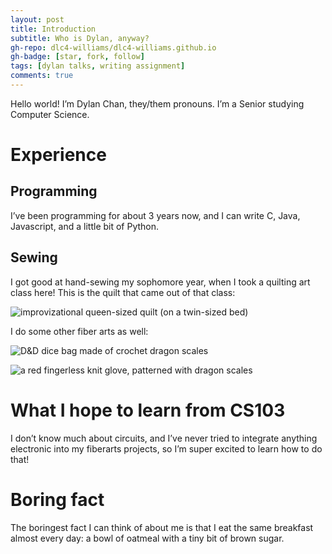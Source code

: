 ```yaml
---
layout: post
title: Introduction
subtitle: Who is Dylan, anyway?
gh-repo: dlc4-williams/dlc4-williams.github.io
gh-badge: [star, fork, follow]
tags: [dylan talks, writing assignment]
comments: true
---
```

Hello world! I’m Dylan Chan, they/them pronouns. I’m a Senior studying Computer Science. 

# Experience

## Programming
I’ve been programming for about 3 years now, and I can write C, Java, Javascript, and a little bit of Python. 

## Sewing
I got good at hand-sewing my sophomore year, when I took a quilting art class here! This is the quilt that came out of that class:

![improvizational queen-sized quilt (on a twin-sized bed)](https://dlc4-williams.github.io/assets/img/quilt.png)

I do some other fiber arts as well:

![D&D dice bag made of crochet dragon scales](https://dlc4-williams.github.io/assets/img/dice_bag.png)

![a red fingerless knit glove, patterned with dragon scales](https://dlc4-williams.github.io/assets/img/glove.png)



# What I hope to learn from CS103
I don’t know much about circuits, and I’ve never tried to integrate anything electronic into my fiberarts projects, so I’m super excited to learn how to do that!

# Boring fact
The boringest fact I can think of about me is that I eat the same breakfast almost every day: a bowl of oatmeal with a tiny bit of brown sugar.
